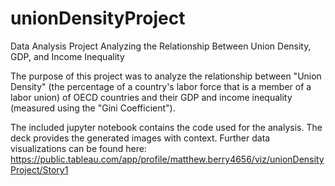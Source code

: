 # unionDensityProject
Data Analysis Project Analyzing the Relationship Between Union Density, GDP, and Income Inequality

The purpose of this project was to analyze the relationship between "Union Density" (the percentage of a country's labor force that is a member of a labor union) of OECD countries and their GDP and income inequality (measured using the "Gini Coefficient").

The included jupyter notebook contains the code used for the analysis. The deck provides the generated images with context. Further data visualizations can be found here: https://public.tableau.com/app/profile/matthew.berry4656/viz/unionDensityProject/Story1




